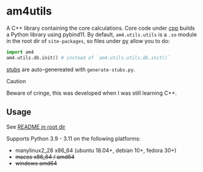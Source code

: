 # am4utils

A C++ library containing the core calculations.
Core code under [cpp](./cpp) builds a Python library using pybind11.
By default, `am4.utils.utils` is a `.so` module in the root dir of `site-packages`, so files under [py](./py) allow you to do:
```py
import am4
am4.utils.db.init() # instead of `am4.utils.utils.db.init()`
```
[stubs](./stubs) are auto-genereated with `generate-stubs.py`.

> [!CAUTION]
> Beware of cringe, this was developed when I was still learning C++.

## Usage
See [README in root dir](../../README.md#am4utils-development)

Supports Python 3.9 - 3.11 on the following platforms:
- manylinux2_28 x86_64 (ubuntu 18.04+, debian 10+, fedora 30+)
- ~~macos x86_64 / amd64~~
- ~~windows amd64~~
